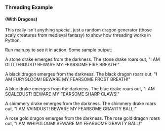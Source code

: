 ### Threading Example
#### (With Dragons)

This really isn't anything special, just a random dragon generator (those scaly creatures from medieval fantasy) to
show how threading works in Python.

Run main.py to see it in action. Some sample output:

A stone drake emerges from the darkness.
The stone drake roars out, "I AM GLITTERDUST! BEWARE MY FEARSOME FIRE BREATH!"

A black dragon emerges from the darkness.
The black dragon roars out, "I AM FURYGLOOM! BEWARE MY FEARSOME FROST BREATH!"

A blue drake emerges from the darkness.
The blue drake roars out, "I AM SCALEDUST! BEWARE MY FEARSOME SHARP CLAWS!"

A shimmery drake emerges from the darkness.
The shimmery drake roars out, "I AM VAINDUST! BEWARE MY FEARSOME GRAVITY BALL!"

A rose gold dragon emerges from the darkness.
The rose gold dragon roars out, "I AM WHIPGLOOM! BEWARE MY FEARSOME GRAVITY BALL!"